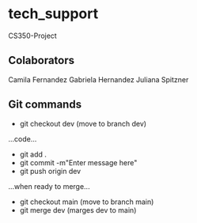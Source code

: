 # tech_support
CS350-Project

## Colaborators
Camila Fernandez
Gabriela Hernandez
Juliana Spitzner

## Git commands

- git checkout dev (move to branch dev)

...code...

- git add .
- git commit -m"Enter message here"
- git push origin dev

...when ready to merge...

- git checkout main (move to branch main)
- git merge dev (marges dev to main)
